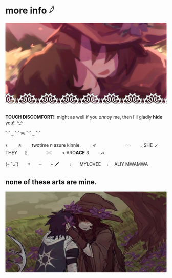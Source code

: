 # more info 𓆪
![image alt](https://github.com/OhMySpawn/OhMySpawn/blob/8ff920b29be3ca636ffa9845acf86c9e81c55852/Untitled88_20250419090725.png) 
⠀

**TOUCH DISCOMFORT**!! might as well if you *annoy* me, then I'll gladly **hide** you!! ^_^


︶ ⏝ ︶ ୨୧ ︶ ⏝ ︶

    
   ﾒ　 　✯　　 twotime n azure kinnie. 　　  イ
　　　　  𓏏𓏏  　◟  SHE  ノ THEY 　 ᛝ
　　　　𓏵　  　< ARO**ACE** 3 　 　⋌

(◦ ˘ᴗ˘)  ⌑  ┈  ◦ 🗡  ﹕   MYLOVEE ﹕ ALIY MWAMWA

## none of these arts are mine. 

![image alt](https://github.com/OhMySpawn/OhMySpawn/blob/2012f0a4475b637e62d3f8ae7bc0320ec49a4c61/Untitled88_20250419090741.png) 
